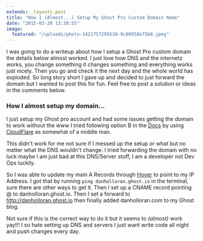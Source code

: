 ```yaml
---
extends: _layouts.post
title: "How I (Almost...) Setup My Ghost Pro Custom Domain Name"
date: "2015-03-20 13:20:55"
image:
  featured: "/uploads/photo-1421757295538-9c80958e75b0.jpeg"
---
```


I was going to do a writeup about how I setup a Ghost Pro custom domain the details below almost worked.  I just love how DNS and the internetz works, you change something it changes something and everything works just nicely.  Then you go and check it the next day and the whole world has exploded. So long story short I gave up and decided to just forward the domain but I wanted to post this for fun. Feel free to post a solution or ideas in the comments below.

### How I almost setup my domain...
I just setup my Ghost pro account and had some issues getting the domain to work without the www I tried following option B in the [Docs](https://ghost.org/blogs/domains/#setup) by using [CloudFlare](https://www.cloudflare.com/) as somewhat of a middle man.

This didn't work for me not sure if I messed up the setup or what but no matter what the DNS wouldn't change. I tried forwarding the domain with no luck maybe I am just bad at this DNS/Server stuff, I am a developer not Dev Ops luckily.

So I was able to update my main A Records through [Hover](https://www.hover.com/)  to point to my IP Address.  I got that by running `ping danholloran.ghost.io` in the terminal, sure there are other ways to get it. Then I set up a CNAME record pointing @ to danholloran.ghost.io.  Then I set a forward to http://danholloran.ghost.io then finally added danholloran.com to my Ghost blog.

Not sure if this is the correct way to do it but it seems to *(almost)* work yay!!!  I so hate setting up DNS and servers I just want write code all night and push changes every day.
